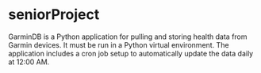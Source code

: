 # seniorProject
GarminDB is a Python application for pulling and storing health data from Garmin devices. It must be run in a Python virtual environment. The application includes a cron job setup to automatically update the data daily at 12:00 AM.
